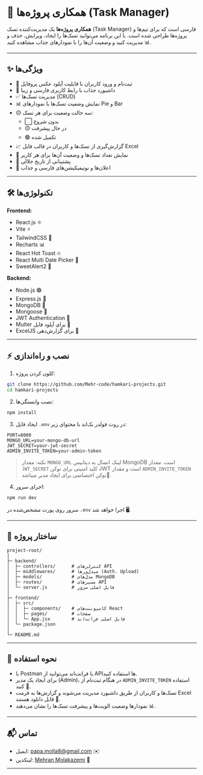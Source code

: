 # 🚀 همکاری پروژه‌ها (Task Manager)

**همکاری پروژه‌ها** یک مدیریت‌کننده تسک (Task Manager) فارسی است که برای تیم‌ها و پروژه‌ها طراحی شده است. با این برنامه می‌توانید تسک‌ها را ایجاد، ویرایش، حذف و مدیریت کنید و وضعیت آن‌ها را با نمودارهای جذاب مشاهده کنید 📊.

---

## ✨ ویژگی‌ها

- 📝 ثبت‌نام و ورود کاربران با قابلیت آپلود عکس پروفایل  
- 🎨 داشبورد جذاب با رابط کاربری فارسی و زیبا  
- ✅ مدیریت تسک‌ها (CRUD)  
- 📊 نمایش وضعیت تسک‌ها با نمودارهای Pie و Bar  
- 🟡 سه حالت وضعیت برای هر تسک:  
  - ⬜ بدون شروع  
  - 🟡 در حال پیشرفت  
  - 🟢 تکمیل شده  
- 📈 گزارش‌گیری از تسک‌ها و کاربران در قالب فایل Excel  
- 👥 نمایش تعداد تسک‌ها و وضعیت آن‌ها برای هر کاربر  
- 📅 پشتیبانی از تاریخ جلالی  
- 🔔 اعلان‌ها و نوتیفیکیشن‌های فارسی و جذاب

---

## 🛠 تکنولوژی‌ها

**Frontend:**  
- React.js ⚛️  
- Vite ⚡  
- TailwindCSS 🎨  
- Recharts 📊  
- React Hot Toast 🔥  
- React Multi Date Picker 📅  
- SweetAlert2 🍬  

**Backend:**  
- Node.js 🟢  
- Express.js 🚂  
- MongoDB 🍃  
- Mongoose 🐍  
- JWT Authentication 🔑  
- Multer برای آپلود فایل 📁  
- ExcelJS برای گزارش‌دهی 📄

---

## ⚡ نصب و راه‌اندازی

1. کلون کردن پروژه:
```bash
git clone https://github.com/Mehr-code/hamkari-projects.git
cd hamkari-projects
```

2. نصب وابستگی‌ها:

```bash
npm install
```

3. ایجاد فایل `.env` در روت فولدر بک‌اند با محتوای زیر:

```env
PORT=8000
MONGO_URL=your-mongo-db-url
JWT_SECRET=your-jwt-secret
ADMIN_INVITE_TOKEN=your-admin-token
```

> نکته: مقدار `MONGO_URL` لینک اتصال به دیتابیس MongoDB است. مقدار `JWT_SECRET` کلید امنیتی برای توکن JWT است و مقدار `ADMIN_INVITE_TOKEN` توکن اختصاصی برای ایجاد مدیر میباشد🔑.

4. اجرای سرور:

```bash
npm run dev
```

سرور روی پورت مشخص‌شده در `.env` اجرا خواهد شد 🖥️.

---

## 📂 ساختار پروژه

```
project-root/
│
├─ backend/
│  ├─ controllers/      # کنترلرهای API
│  ├─ middlewares/      # میدل‌ورها (Auth، Upload)
│  ├─ models/           # مدل‌های MongoDB
│  ├─ routes/           # مسیرهای API
│  └─ server.js         # فایل اصلی سرور
│
├─ frontend/
│  ├─ src/
│  │  ├─ components/    # کامپوننت‌های React
│  │  ├─ pages/         # صفحات
│  │  └─ App.jsx        # فایل اصلی فرانت‌اند
│  └─ package.json
│
└─ README.md
```

---

## 🧩 نحوه استفاده

- با Postman یا فرانت‌اند می‌توانید از APIها استفاده کنید.  
- برای ایجاد یک مدیر (Admin)، در هنگام ثبت‌نام از `ADMIN_INVITE_TOKEN` استفاده کنید 🔑.  
- تسک‌ها و کاربران از طریق داشبورد مدیریت می‌شوند و گزارش‌ها به فرمت Excel قابل دانلود هستند 📄.  
- نمودارها وضعیت الویت‌ها و پیشرفت تسک‌ها را نشان می‌دهند 📊.

---

## 📬 تماس

- ایمیل: [papa.molla8@gmail.com](mailto:papa.molla8@gmail.com) ✉️  
- لینکدین: [Mehran Molakazemi](https://www.linkedin.com/in/mehran-molakazemi/) 💼

---
```
